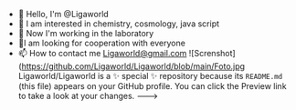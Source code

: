- 👋 Hello, I'm @Ligaworld
- 👀 I am interested in chemistry, cosmology, java script
- 🌱 Now I'm working in the laboratory
- 💞️I am looking for cooperation with everyone
- 📫 How to contact me Ligaworld@gmail.com
![Screnshot](https://github.com/Ligaworld/Ligaworld/blob/main/Foto.jpg
Ligaworld/Ligaworld is a ✨ special ✨ repository because its `README.md` (this file) appears on your GitHub profile.
You can click the Preview link to take a look at your changes.
--->
